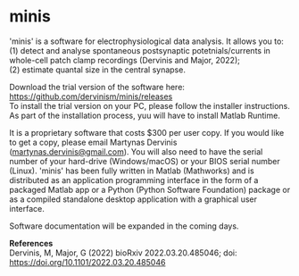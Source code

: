 # minis

'minis' is a software for electrophysiological data analysis.
It allows you to:\
(1) detect and analyse spontaneous postsynaptic potetnials/currents in whole-cell patch clamp recordings (Dervinis and Major, 2022);\
(2) estimate quantal size in the central synapse.

Download the trial version of the software here: https://github.com/dervinism/minis/releases  \
To install the trial version on your PC, please follow the installer instructions. As part of the installation process, yuu will have to install Matlab Runtime.

It is a proprietary software that costs $300 per user copy. If you would like to get a copy, please email Martynas Dervinis (martynas.dervinis@gmail.com). You will also need to have the serial number of your hard-drive (Windows/macOS) or your BIOS serial number (Linux). 'minis' has been fully written in Matlab (Mathworks) and is distributed as an application programming interface in the form of a packaged Matlab app or a Python (Python Software Foundation) package or as a compiled standalone desktop application with a graphical user interface.

Software documentation will be expanded in the coming days.

**References**\
Dervinis, M, Major, G (2022) bioRxiv 2022.03.20.485046; doi: https://doi.org/10.1101/2022.03.20.485046
